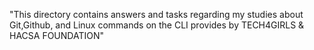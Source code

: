 "This directory contains answers and tasks regarding my studies about Git,Github,
and Linux commands on the CLI provides by TECH4GIRLS & HACSA FOUNDATION"
